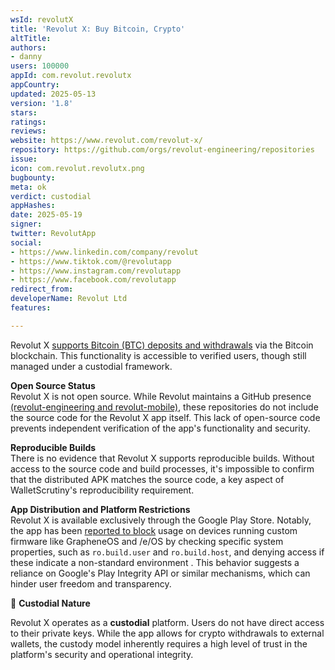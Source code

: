 ```yaml
---
wsId: revolutX
title: 'Revolut X: Buy Bitcoin, Crypto'
altTitle: 
authors:
- danny 
users: 100000
appId: com.revolut.revolutx
appCountry: 
updated: 2025-05-13
version: '1.8'
stars: 
ratings: 
reviews: 
website: https://www.revolut.com/revolut-x/
repository: https://github.com/orgs/revolut-engineering/repositories
issue: 
icon: com.revolut.revolutx.png
bugbounty: 
meta: ok
verdict: custodial
appHashes: 
date: 2025-05-19
signer: 
twitter: RevolutApp
social:
- https://www.linkedin.com/company/revolut
- https://www.tiktok.com/@revolutapp
- https://www.instagram.com/revolutapp
- https://www.facebook.com/revolutapp 
redirect_from: 
developerName: Revolut Ltd
features: 

---
```


Revolut X [supports Bitcoin (BTC) deposits and withdrawals](https://help.revolut.com/help/wealth/cryptocurrencies/transferring-cryptocurrencies/withdrawing-cryptocurrencies/how-do-i-send-crypto-to-an-external-wallet) via the Bitcoin blockchain. This functionality is accessible to verified users, though still managed under a custodial framework. 

**Open Source Status**\
Revolut X is not open source. While Revolut maintains a GitHub presence [(revolut-engineering and revolut-mobile)](https://github.com/orgs/revolut-engineering/repositories), these repositories do not include the source code for the Revolut X app itself. This lack of open-source code prevents independent verification of the app's functionality and security.

**Reproducible Builds**\
There is no evidence that Revolut X supports reproducible builds. Without access to the source code and build processes, it's impossible to confirm that the distributed APK matches the source code, a key aspect of WalletScrutiny's reproducibility requirement.

**App Distribution and Platform Restrictions**\
Revolut X is available exclusively through the Google Play Store. Notably, the app has been [reported to block](https://community.e.foundation/t/sorry-revolut-is-not-supported-on-devices-with-custom-firmware/63282/91?page=5) usage on devices running custom firmware like GrapheneOS and /e/OS by checking specific system properties, such as `ro.build.user` and `ro.build.host`, and denying access if these indicate a non-standard environment . This behavior suggests a reliance on Google's Play Integrity API or similar mechanisms, which can hinder user freedom and transparency.


🔐 **Custodial Nature**

Revolut X operates as a **custodial** platform. Users do not have direct access to their private keys. While the app allows for crypto withdrawals to external wallets, the custody model inherently requires a high level of trust in the platform's security and operational integrity.
